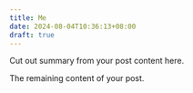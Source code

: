 ```yaml
---
title: Me
date: 2024-08-04T10:36:13+08:00
draft: true
---
```


Cut out summary from your post content here.

<!--more-->

The remaining content of your post.
